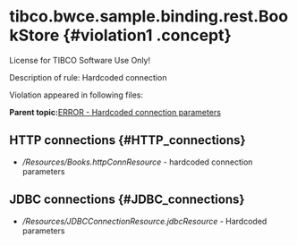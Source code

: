 # tibco.bwce.sample.binding.rest.BookStore {#violation1 .concept}

License for TIBCO Software Use Only!

Description of rule: Hardcoded connection

Violation appeared in following files:

**Parent topic:**[ERROR - Hardcoded connection parameters](../../../qa/rules/ERROR_-_Hardcoded_connection_parameters.md)

## HTTP connections {#HTTP_connections}

-   */Resources/Books.httpConnResource* - hardcoded connection parameters

## JDBC connections {#JDBC_connections}

-   */Resources/JDBCConnectionResource.jdbcResource* - Hardcoded parameters

